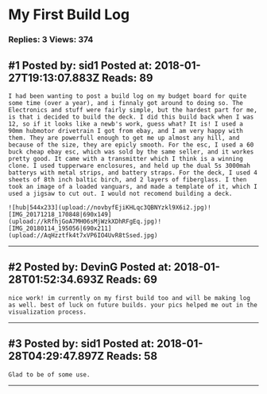 # My First Build Log

### Replies: 3 Views: 374

## \#1 Posted by: sid1 Posted at: 2018-01-27T19:13:07.883Z Reads: 89

```
I had been wanting to post a build log on my budget board for quite some time (over a year), and i finnaly got around to doing so. The Electronics and stuff were fairly simple, but the hardest part for me, is that i decided to build the deck. I did this build back when I was 12, so if it looks like a newb's work, guess what? It is! I used a 90mm hubmotor drivetrain I got from ebay, and I am very happy with them. They are powerfull enough to get me up almost any hill, and because of the size, they are epicly smooth. For the esc, I used a 60 buck cheap ebay esc, which was sold by the same seller, and it workes pretty good. It came with a transmitter which I think is a winning clone. I used tupperware enclosures, and held up the dual 5s 3000mah batterys with metal strips, and battery straps. For the deck, I used 4 sheets of 8th inch baltic birch, and 2 layers of fiberglass. I then took an image of a loaded vanguars, and made a template of it, which I used a jigsaw to cut out. I would not recomend building a deck.

![hub|544x233](upload://novbyfEjiKHLqc3QBNYzkl9X6i2.jpg)![IMG_20171218_170848|690x149](upload://kRfhjGoA7MH06sMjWzkXDhRFgEq.jpg)![IMG_20180114_195056|690x211](upload://AqHzztfk4t7xVP6IO4UvR8tSsed.jpg)
```

---
## \#2 Posted by: DevinG Posted at: 2018-01-28T01:52:34.693Z Reads: 69

```
nice work! im currently on my first build too and will be making log as well. best of luck on future builds. your pics helped me out in the visualization process.
```

---
## \#3 Posted by: sid1 Posted at: 2018-01-28T04:29:47.897Z Reads: 58

```
Glad to be of some use.
```

---
